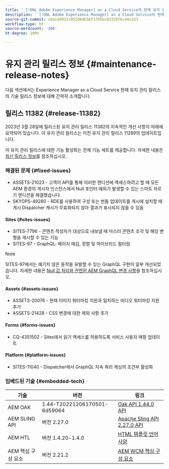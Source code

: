 ```yaml
---
title: ' [!DNL Adobe Experience Manager] as a Cloud Service의 현재 유지 관리 릴리스 정보입니다.'
description: ' [!DNL Adobe Experience Manager] as a Cloud Service의 현재 유지 관리 릴리스 정보입니다.'
source-git-commit: c6acdd922c052d0db5bf1f05bc03329fbc44ca33
workflow-type: ht
source-wordcount: '306'
ht-degree: 100%

---
```



# 유지 관리 릴리스 정보 {#maintenance-release-notes}

다음 섹션에서는 Experience Manager as a Cloud Service 현재 유지 관리 릴리스의 기술 릴리스 정보에 대해 간략히 소개합니다.

## 릴리스 11382 {#release-11382}

2023년 3월 28일에 릴리스된 유지 관리 릴리스 11382의 지속적인 개선 사항이 아래에 요약되어 있습니다. 이 유지 관리 릴리스는 이전 유지 관리 릴리스 11289의 업데이트입니다.

이 유지 관리 릴리스에 대한 기능 활성화는 전체 기능 세트를 제공합니다. 자세한 내용은 [최신 릴리스 정보](/help/release-notes/release-notes-cloud/release-notes-current.md)를 참조하십시오.

### 해결된 문제 {#fixed-issues}

- ASSETS-21023 - 고객이 API를 통해 이러한 렌디션에 액세스하려고 할 때 모든 AEM 환경의 게시자 인스턴스에서 Null 포인터 예외가 발생할 수 있는 스마트 자르기 렌디션을 해결했습니다.
- SKYOPS-49280 - RDE를 사용하여 구성 또는 번들 업데이트를 게시에 설치할 때 게시 Dispatcher 캐시가 무효화되지 않아 결과가 표시되지 않을 수 있음

#### Sites {#sites-issues}

- SITES-7796 - 콘텐츠 작성자가 대상으로 내보낼 때 마스터 콘텐츠 조각 및 해당 변형을 게시할 수 있는 기능
- SITES-97 - GraphQL: 페이지 매김, 정렬 및 하이브리드 필터링

>[!NOTE]
>
> SITES-97에서는 예기치 않은 동작을 유발할 수 있는 GraphQL 구현이 일부 개선되었습니다. 자세한 내용은 [Null 값 처리와 관련된 AEM GraphQL 변경 사항](https://experienceleague.adobe.com/docs/experience-cloud-kcs/kbarticles/KA-21792.html)을 참조하십시오.

#### Assets {#assets-issues}

- ASSETS-20076 - 현재 이미지 워터마킹 지원과 일치하는 비디오 워터마킹 지원 추가
- ASSETS-21428 - CSS 변경에 대한 제외 사항 추가

#### Forms {#forms-issues}

- CQ-4351502 - Sites에서 읽기 액세스를 허용하도록 서비스 사용자 매핑 업데이트

#### Platform {#platform-issues}

- SITES-11040 - Dispatcher에서 GraphQL 지속 쿼리 캐싱의 조건부 활성화

### 임베드된 기술 {#embedded-tech}

| 기술 | 버전 | 링크 |
|---|---|---|
| AEM OAK | 1.44-T20221206170501-6d59064 | [Oak API 1.44.0 API](https://www.javadoc.io/doc/org.apache.jackrabbit/oak-api/1.44.0/index.html) |
| AEM SLING API | 버전 2.27.0 | [Apache Sling API 2.27.0 API](https://www.javadoc.io/doc/org.apache.sling/org.apache.sling.api/latest/index.html) |
| AEM HTL | 버전 1.4.20-1.4.0 | [HTML 템플릿 언어 사양](https://github.com/adobe/htl-spec) |
| AEM 핵심 구성 요소 | 버전 2.21.2 | [AEM WCM 핵심 구성 요소](https://github.com/adobe/aem-core-wcm-components) |

